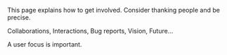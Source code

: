 This page explains how to get involved. Consider thanking people and be precise.

Collaborations, Interactions, Bug reports, Vision, Future...

A user focus is important.
